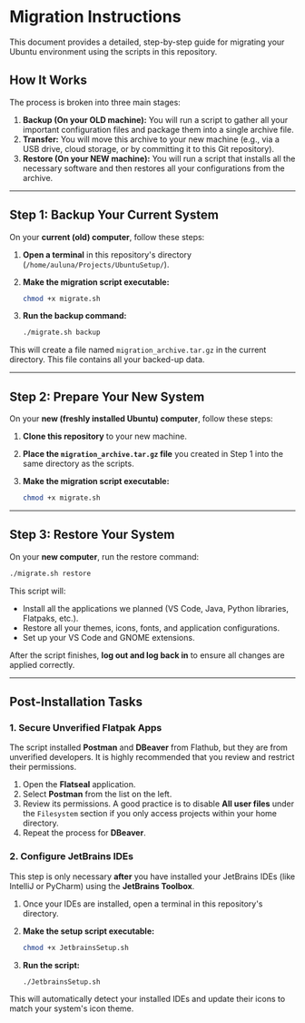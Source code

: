 # Migration Instructions

This document provides a detailed, step-by-step guide for migrating your Ubuntu environment using the scripts in this repository.

## How It Works

The process is broken into three main stages:

1.  **Backup (On your OLD machine):** You will run a script to gather all your important configuration files and package them into a single archive file.
2.  **Transfer:** You will move this archive to your new machine (e.g., via a USB drive, cloud storage, or by committing it to this Git repository).
3.  **Restore (On your NEW machine):** You will run a script that installs all the necessary software and then restores all your configurations from the archive.

---

## Step 1: Backup Your Current System

On your **current (old) computer**, follow these steps:

1.  **Open a terminal** in this repository's directory (`/home/auluna/Projects/UbuntuSetup/`).

2.  **Make the migration script executable:**
    ```bash
    chmod +x migrate.sh
    ```

3.  **Run the backup command:**
    ```bash
    ./migrate.sh backup
    ```

This will create a file named `migration_archive.tar.gz` in the current directory. This file contains all your backed-up data.

---

## Step 2: Prepare Your New System

On your **new (freshly installed Ubuntu) computer**, follow these steps:

1.  **Clone this repository** to your new machine.

2.  **Place the `migration_archive.tar.gz` file** you created in Step 1 into the same directory as the scripts.

3.  **Make the migration script executable:**
    ```bash
    chmod +x migrate.sh
    ```

---

## Step 3: Restore Your System

On your **new computer**, run the restore command:

```bash
./migrate.sh restore
```

This script will:
- Install all the applications we planned (VS Code, Java, Python libraries, Flatpaks, etc.).
- Restore all your themes, icons, fonts, and application configurations.
- Set up your VS Code and GNOME extensions.

After the script finishes, **log out and log back in** to ensure all changes are applied correctly.

---

## Post-Installation Tasks

### 1. Secure Unverified Flatpak Apps

The script installed **Postman** and **DBeaver** from Flathub, but they are from unverified developers. It is highly recommended that you review and restrict their permissions.

1.  Open the **Flatseal** application.
2.  Select **Postman** from the list on the left.
3.  Review its permissions. A good practice is to disable **All user files** under the `Filesystem` section if you only access projects within your home directory.
4.  Repeat the process for **DBeaver**.

### 2. Configure JetBrains IDEs

This step is only necessary **after** you have installed your JetBrains IDEs (like IntelliJ or PyCharm) using the **JetBrains Toolbox**.

1.  Once your IDEs are installed, open a terminal in this repository's directory.

2.  **Make the setup script executable:**
    ```bash
    chmod +x JetbrainsSetup.sh
    ```

3.  **Run the script:**
    ```bash
    ./JetbrainsSetup.sh
    ```

This will automatically detect your installed IDEs and update their icons to match your system's icon theme.
